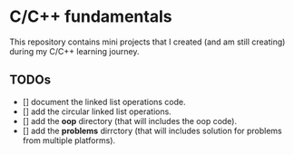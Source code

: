 # C/C++ fundamentals

This repository contains mini projects that I created (and am still creating) during my C/C++ learning journey.

## TODOs

- [] document the linked list operations code.
- [] add the circular linked list operations.
- [] add the **oop** directory (that will includes the oop code).
- [] add the **problems** dirrctory (that will includes solution for problems from multiple platforms).

